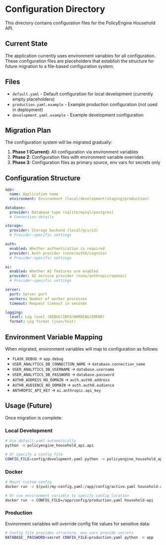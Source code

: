# Configuration Directory

This directory contains configuration files for the PolicyEngine Household API.

## Current State

The application currently uses environment variables for all configuration. These configuration files are placeholders that establish the structure for future migration to a file-based configuration system.

## Files

- `default.yaml` - Default configuration for local development (currently empty placeholders)
- `production.yaml.example` - Example production configuration (not used in deployment)
- `development.yaml.example` - Example development configuration

## Migration Plan

The configuration system will be migrated gradually:

1. **Phase 1 (Current)**: All configuration via environment variables
2. **Phase 2**: Configuration files with environment variable overrides
3. **Phase 3**: Configuration files as primary source, env vars for secrets only

## Configuration Structure

```yaml
app:
  name: Application name
  environment: Environment (local/development/staging/production)

database:
  provider: Database type (sqlite/mysql/postgres)
  # Connection details

storage:
  provider: Storage backend (local/gcs/s3)
  # Provider-specific settings

auth:
  enabled: Whether authentication is required
  provider: Auth provider (none/auth0/cognito)
  # Provider-specific settings

ai:
  enabled: Whether AI features are enabled
  provider: AI service provider (none/anthropic/openai)
  # Provider-specific settings

server:
  port: Server port
  workers: Number of worker processes
  timeout: Request timeout in seconds

logging:
  level: Log level (DEBUG/INFO/WARNING/ERROR)
  format: Log format (json/text)
```

## Environment Variable Mapping

When migrated, environment variables will map to configuration as follows:

- `FLASK_DEBUG` → `app.debug`
- `USER_ANALYTICS_DB_CONNECTION_NAME` → `database.connection_name`
- `USER_ANALYTICS_DB_USERNAME` → `database.username`
- `USER_ANALYTICS_DB_PASSWORD` → `database.password`
- `AUTH0_ADDRESS_NO_DOMAIN` → `auth.auth0.address`
- `AUTH0_AUDIENCE_NO_DOMAIN` → `auth.auth0.audience`
- `ANTHROPIC_API_KEY` → `ai.anthropic.api_key`

## Usage (Future)

Once migration is complete:

### Local Development
```bash
# Use default.yaml automatically
python -m policyengine_household_api.api

# Or specify a config file
CONFIG_FILE=config/development.yaml python -m policyengine_household_api.api
```

### Docker
```bash
# Mount custom config
docker run -v $(pwd)/my-config.yaml:/app/config/active.yaml household-api

# Or use environment variable to specify config location
docker run -e CONFIG_FILE=/app/config/production.yaml household-api
```

### Production
Environment variables will override config file values for sensitive data:
```bash
# Config file provides structure, env vars provide secrets
DATABASE__PASSWORD=secret CONFIG_FILE=production.yaml python -m app
```